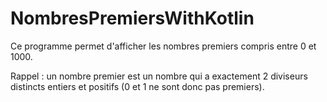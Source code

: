 # NombresPremiersWithKotlin

Ce programme permet d'afficher les nombres premiers compris entre 0 et 1000.

Rappel : un nombre premier est un nombre qui a exactement 2 diviseurs distincts entiers et positifs (0 et 1 ne sont donc pas premiers).

